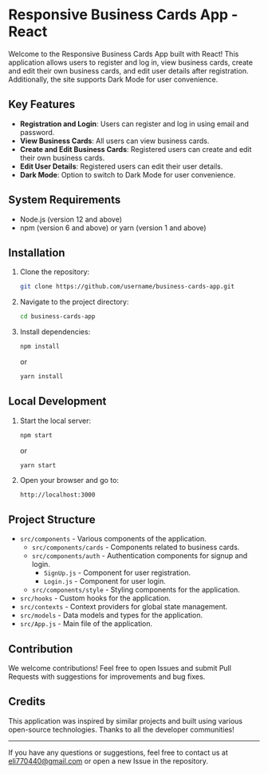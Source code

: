 # Responsive Business Cards App - React

Welcome to the Responsive Business Cards App built with React! This application allows users to register and log in, view business cards, create and edit their own business cards, and edit user details after registration. Additionally, the site supports Dark Mode for user convenience.

## Key Features

- **Registration and Login**: Users can register and log in using email and password.
- **View Business Cards**: All users can view business cards.
- **Create and Edit Business Cards**: Registered users can create and edit their own business cards.
- **Edit User Details**: Registered users can edit their user details.
- **Dark Mode**: Option to switch to Dark Mode for user convenience.

## System Requirements

- Node.js (version 12 and above)
- npm (version 6 and above) or yarn (version 1 and above)

## Installation

1. Clone the repository:
    ```bash
    git clone https://github.com/username/business-cards-app.git
    ```

2. Navigate to the project directory:
    ```bash
    cd business-cards-app
    ```

3. Install dependencies:
    ```bash
    npm install
    ```
    or
    ```bash
    yarn install
    ```

## Local Development

1. Start the local server:
    ```bash
    npm start
    ```
    or
    ```bash
    yarn start
    ```

2. Open your browser and go to:
    ```
    http://localhost:3000
    ```

## Project Structure

- `src/components` - Various components of the application.
  - `src/components/cards` - Components related to business cards.
  - `src/components/auth` - Authentication components for signup and login.
    - `SignUp.js` - Component for user registration.
    - `Login.js` - Component for user login.
  - `src/components/style` - Styling components for the application.
- `src/hooks` - Custom hooks for the application.
- `src/contexts` - Context providers for global state management.
- `src/models` - Data models and types for the application.
- `src/App.js` - Main file of the application.

## Contribution

We welcome contributions! Feel free to open Issues and submit Pull Requests with suggestions for improvements and bug fixes.

## Credits

This application was inspired by similar projects and built using various open-source technologies. Thanks to all the developer communities!

---

If you have any questions or suggestions, feel free to contact us at [eli770440@gmail.com](mailto:eli770440@gmail.com) or open a new Issue in the repository.
